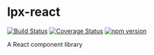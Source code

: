 # lpx-react

[![Build Status](https://travis-ci.org/gautamr2/lpx-react.svg?branch=master)](https://travis-ci.org/gautamr2/lpx-react)
[![Coverage Status](https://coveralls.io/repos/github/gautamr2/lpx-react/badge.svg?branch=master)](https://coveralls.io/github/gautamr2/lpx-react?branch=master)
[![npm version](https://badge.fury.io/js/lpx-react.svg)](https://badge.fury.io/js/lpx-react)


A React component library
